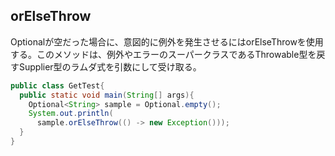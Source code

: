 ## orElseThrow

Optionalが空だった場合に、意図的に例外を発生させるにはorElseThrowを使用する。このメソッドは、例外やエラーのスーパークラスであるThrowable型を戻すSupplier型のラムダ式を引数にして受け取る。

```Java
public class GetTest{
  public static void main(String[] args){
    Optional<String> sample = Optional.empty();
    System.out.println(
      sample.orElseThrow(() -> new Exception()));
  }
}
```
